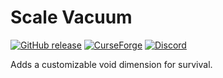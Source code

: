 # Scale Vacuum

[![GitHub release](https://img.shields.io/github/release/haykam821/Scale-Vacuum.svg?style=popout&label=github)](https://github.com/haykam821/Scale-Vacuum/releases/latest)
[![CurseForge](https://img.shields.io/static/v1?style=popout&label=curseforge&message=project&color=6441A4)](https://www.curseforge.com/minecraft/mc-mods/scale-vacuum)
[![Discord](https://img.shields.io/static/v1?style=popout&label=chat&message=discord&color=7289DA)](https://discord.gg/eXcffmW)

Adds a customizable void dimension for survival.
